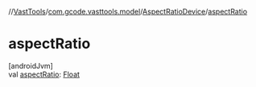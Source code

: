 //[VastTools](../../../index.md)/[com.gcode.vasttools.model](../index.md)/[AspectRatioDevice](index.md)/[aspectRatio](aspect-ratio.md)

# aspectRatio

[androidJvm]\
val [aspectRatio](aspect-ratio.md): [Float](https://kotlinlang.org/api/latest/jvm/stdlib/kotlin/-float/index.html)

